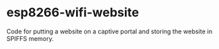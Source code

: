 # esp8266-wifi-website
Code for putting a website on a captive portal and storing the website in SPIFFS memory.
